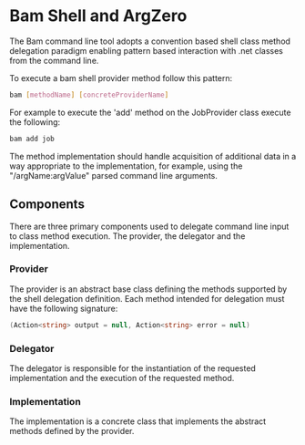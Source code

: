 # Bam Shell and ArgZero
The Bam command line tool adopts a convention based shell class method delegation paradigm enabling pattern based interaction with .net classes from the command line.

To execute a bam shell provider method follow this pattern:

```bash
bam [methodName] [concreteProviderName]
```

For example to execute the 'add' method on the JobProvider class execute the following:

```bash
bam add job
```

The method implementation should handle acquisition of additional data in a way appropriate to the implementation, for example, using the "/argName:argValue" parsed command line arguments. 

## Components
There are three primary components used to delegate command line input to class method execution.  The provider, the delegator and the implementation. 

### Provider
The provider is an abstract base class defining the methods supported by the shell delegation definition.  Each method intended for delegation must have the following signature: 

```c#
(Action<string> output = null, Action<string> error = null)
```

### Delegator
The delegator is responsible for the instantiation of the requested implementation and the execution of the requested method.

### Implementation
The implementation is a concrete class that implements the abstract methods defined by the provider.

